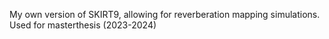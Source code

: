 My own version of SKIRT9, allowing for reverberation mapping simulations.
Used for masterthesis (2023-2024)
